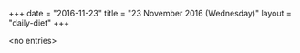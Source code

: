 +++
date = "2016-11-23"
title = "23 November 2016 (Wednesday)"
layout = "daily-diet"
+++

\<no entries\>